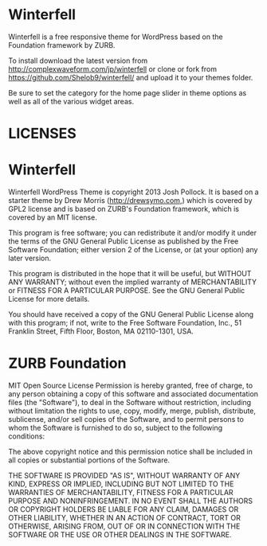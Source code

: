 Winterfell
==========
Winterfell is a free responsive theme for WordPress based on the Foundation framework by ZURB.

To install download the latest version from http://complexwaveform.com/jp/winterfell or clone or fork from https://github.com/Shelob9/winterfell/ and upload it to your themes folder.

Be sure to set the category for the home page slider in theme options as well as all of the various widget areas.


LICENSES
=====
Winterfell
===
Winterfell WordPress Theme is copyright 2013 Josh Pollock. It is based on a starter theme by Drew Morris (http://drewsymo.com,) which is covered by GPL2 license and is based on ZURB's Foundation framework, which is covered by an MIT license.

This program is free software; you can redistribute it and/or
modify it under the terms of the GNU General Public License
as published by the Free Software Foundation; either version 2
of the License, or (at your option) any later version.

This program is distributed in the hope that it will be useful,
but WITHOUT ANY WARRANTY; without even the implied warranty of
MERCHANTABILITY or FITNESS FOR A PARTICULAR PURPOSE.  See the
GNU General Public License for more details.

You should have received a copy of the GNU General Public License
along with this program; if not, write to the Free Software
Foundation, Inc., 51 Franklin Street, Fifth Floor, Boston, MA  02110-1301, USA.

ZURB Foundation
=======
MIT Open Source License
Permission is hereby granted, free of charge, to any person obtaining a copy of this software and associated documentation files (the "Software"), to deal in the Software without restriction, including without limitation the rights to use, copy, modify, merge, publish, distribute, sublicense, and/or sell copies of the Software, and to permit persons to whom the Software is furnished to do so, subject to the following conditions:

The above copyright notice and this permission notice shall be included in all copies or substantial portions of the Software.

THE SOFTWARE IS PROVIDED "AS IS", WITHOUT WARRANTY OF ANY KIND, EXPRESS OR IMPLIED, INCLUDING BUT NOT LIMITED TO THE WARRANTIES OF MERCHANTABILITY, FITNESS FOR A PARTICULAR PURPOSE AND NONINFRINGEMENT. IN NO EVENT SHALL THE AUTHORS OR COPYRIGHT HOLDERS BE LIABLE FOR ANY CLAIM, DAMAGES OR OTHER LIABILITY, WHETHER IN AN ACTION OF CONTRACT, TORT OR OTHERWISE, ARISING FROM, OUT OF OR IN CONNECTION WITH THE SOFTWARE OR THE USE OR OTHER DEALINGS IN THE SOFTWARE.
